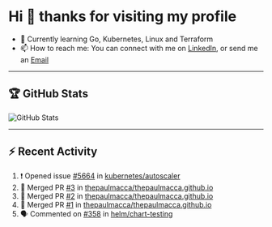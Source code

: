 # Hi 👋 thanks for visiting my profile

- 🌱 Currently learning Go, Kubernetes, Linux and Terraform
- 📫 How to reach me: You can connect with me on [LinkedIn](https://www.linkedin.com/in/thepaulmacca/), or send me an [Email](mailto:pm@thepaulmacca.com)

---

## :trophy: GitHub Stats

![GitHub Stats](https://github-readme-stats.vercel.app/api?username=thepaulmacca&count_private=true&show_icons=true&theme=dark)

---

## :zap: Recent Activity

<!--START_SECTION:activity-->
1. ❗️ Opened issue [#5664](https://github.com/kubernetes/autoscaler/issues/5664) in [kubernetes/autoscaler](https://github.com/kubernetes/autoscaler)
2. 🎉 Merged PR [#3](https://github.com/thepaulmacca/thepaulmacca.github.io/pull/3) in [thepaulmacca/thepaulmacca.github.io](https://github.com/thepaulmacca/thepaulmacca.github.io)
3. 🎉 Merged PR [#2](https://github.com/thepaulmacca/thepaulmacca.github.io/pull/2) in [thepaulmacca/thepaulmacca.github.io](https://github.com/thepaulmacca/thepaulmacca.github.io)
4. 🎉 Merged PR [#1](https://github.com/thepaulmacca/thepaulmacca.github.io/pull/1) in [thepaulmacca/thepaulmacca.github.io](https://github.com/thepaulmacca/thepaulmacca.github.io)
5. 🗣 Commented on [#358](https://github.com/helm/chart-testing/issues/358) in [helm/chart-testing](https://github.com/helm/chart-testing)
<!--END_SECTION:activity-->
